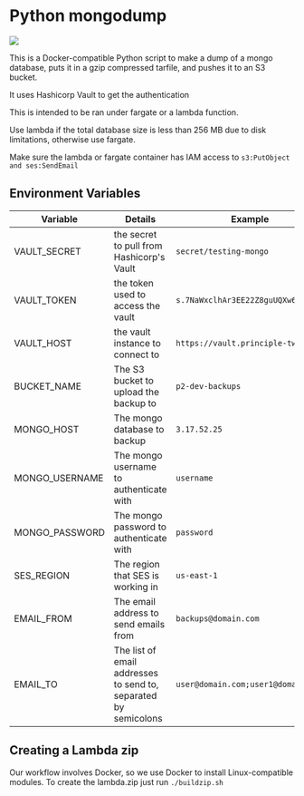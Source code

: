 # Python mongodump

[![](https://images.microbadger.com/badges/image/clevyr/mongodump-python-lambda.svg)](https://microbadger.com/images/clevyr/mongodump-python-lambda "Get your own image badge on microbadger.com")

This is a Docker-compatible Python script to make a dump of a mongo database, puts it in a gzip compressed tarfile, and pushes it to an S3 bucket.

It uses Hashicorp Vault to get the authentication

This is intended to be ran under fargate or a lambda function.

Use lambda if the total database size is less than 256 MB due to disk limitations, otherwise use fargate.

Make sure the lambda or fargate container has IAM access to `s3:PutObject and ses:SendEmail`

## Environment Variables

|    Variable    |                             Details                             |              Example               |
| -------------- | --------------------------------------------------------------- | ---------------------------------- |
| VAULT_SECRET   | the secret to pull from Hashicorp's Vault                       | `secret/testing-mongo`             |
| VAULT_TOKEN    | the token used to access the vault                              | `s.7NaWxclhAr3EE22Z8guUQXw6`       |
| VAULT_HOST     | the vault instance to connect to                                | `https://vault.principle-two.com`  |
| BUCKET_NAME    | The S3 bucket to upload the backup to                           | `p2-dev-backups`                   |
| MONGO_HOST     | The mongo database to backup                                    | `3.17.52.25`                       |
| MONGO_USERNAME | The mongo username to authenticate with                         | `username`                         |
| MONGO_PASSWORD | The mongo password to authenticate with                         | `password`                         |
| SES_REGION     | The region that SES is working in                               | `us-east-1`                        |
| EMAIL_FROM     | The email address to send emails from                           | `backups@domain.com`               |
| EMAIL_TO       | The list of email addresses to send to, separated by semicolons | `user@domain.com;user1@domain.com` |

## Creating a Lambda zip

Our workflow involves Docker, so we use Docker to install Linux-compatible modules. To create the lambda.zip just run `./buildzip.sh`